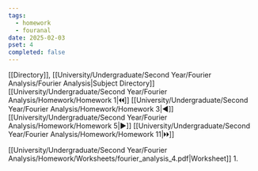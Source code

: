 ```yaml
---
tags:
  - homework
  - fouranal
date: 2025-02-03
pset: 4
completed: false
---
```

[[Directory]], [[University/Undergraduate/Second Year/Fourier Analysis/Fourier Analysis|Subject Directory]]
[[University/Undergraduate/Second Year/Fourier Analysis/Homework/Homework 1|🞀🞀]] [[University/Undergraduate/Second Year/Fourier Analysis/Homework/Homework 3|◀]] [[University/Undergraduate/Second Year/Fourier Analysis/Homework/Homework 5|▶]] [[University/Undergraduate/Second Year/Fourier Analysis/Homework/Homework 11|🞂🞂]]

[[University/Undergraduate/Second Year/Fourier Analysis/Homework/Worksheets/fourier_analysis_4.pdf|Worksheet]]
1. 

